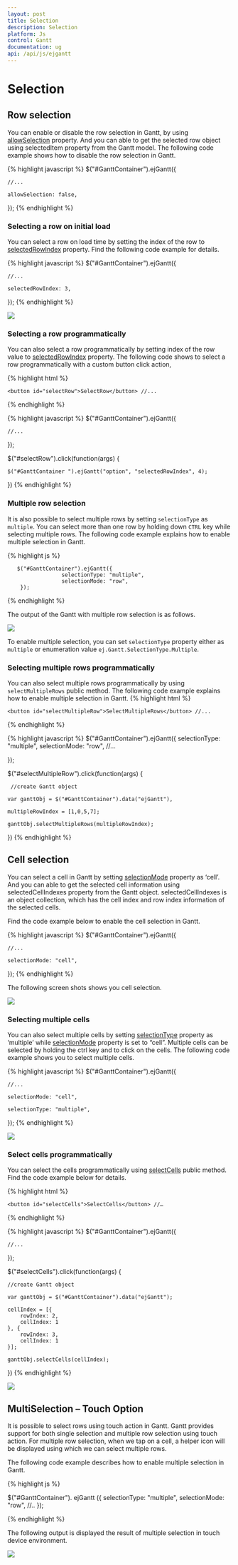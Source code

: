 ```yaml
---
layout: post
title: Selection
description: Selection
platform: Js
control: Gantt
documentation: ug
api: /api/js/ejgantt
---
```

# Selection

## Row selection

You can enable or disable the row selection in Gantt, by using [allowSelection](/api/js/ejgantt#members:allowselection) property. And you can able to get the selected row object using selectedItem property from the Gantt model. The following code example shows how to disable the row selection in Gantt.

{% highlight javascript %}
$("#GanttContainer").ejGantt({

    //...

    allowSelection: false,

});
{% endhighlight %}

### Selecting a row on initial load

You can select a row on load time by setting the index of the row to [selectedRowIndex](/api/js/ejgantt#members:selectedrowindex) property. Find the following code example for details.

{% highlight javascript %}
$("#GanttContainer").ejGantt({

    //...

    selectedRowIndex: 3,

});
{% endhighlight %}

![](/js/Gantt/Selection_images/Selection_img1.png)

### Selecting a row programmatically 

You can also select a row programmatically by setting index of the row value to [selectedRowIndex](/api/js/ejgantt#members:selectedrowindex) property. The following code shows to select a row programmatically with a custom button click action,

{% highlight html %}
<body>

    <button id="selectRow">SelectRow</button> //...

</body>
{% endhighlight %}

{% highlight javascript %}
$("#GanttContainer").ejGantt({

    //...

});

$("#selectRow").click(function(args) {

    $("#GanttContainer ").ejGantt("option", "selectedRowIndex", 4);

})
{% endhighlight %}

### Multiple row selection

It is also possible to select multiple rows by setting `selectionType` as `multiple`. You can select more than one row by holding down `CTRL` key while selecting multiple rows.
The following code example explains how to enable multiple selection in Gantt.

{% highlight js %}

       $("#GanttContainer").ejGantt({            
                     selectionType: "multiple",
                     selectionMode: "row",					 
        });

{% endhighlight %}

The output of the Gantt with multiple row selection is as follows.

![](/js/Gantt/Selection_images/Selection_img5.png)

To enable multiple selection, you can set `selectionType` property either as `multiple` or enumeration value `ej.Gantt.SelectionType.Multiple`.

### Selecting multiple rows programmatically 

You can also select multiple rows programmatically  by using `selectMultipleRows` public method. The following code example explains how to enable multiple selection in Gantt.
{% highlight html %}
<body>

    <button id="selectMultipleRow">SelectMultipleRows</button> //...

</body>
{% endhighlight %}

{% highlight javascript %}
$("#GanttContainer").ejGantt({
        selectionType: "multiple",
        selectionMode: "row",
    //...

});

$("#selectMultipleRow").click(function(args) {

     //create Gantt object

    var ganttObj = $("#GanttContainer").data("ejGantt"),

    multipleRowIndex = [1,0,5,7];     

    ganttObj.selectMultipleRows(multipleRowIndex);

})
{% endhighlight %}

## Cell selection

You can select a cell in Gantt by setting [selectionMode](/api/js/ejgantt#members:selectionmode) property as ‘cell’. And you can able to get the selected cell information using selectedCellIndexes property from the Gantt object. selectedCellIndexes is an object collection, which has the cell index and row index information of the selected cells.

Find the code example below to enable the cell selection in Gantt. 

{% highlight javascript %}
$("#GanttContainer").ejGantt({

    //...

    selectionMode: "cell",

});
{% endhighlight %}

The following screen shots shows you cell selection.

![](/js/Gantt/Selection_images/Selection_img2.png)

### Selecting multiple cells

You can also select multiple cells by setting [selectionType](/api/js/ejgantt#members:selectiontype) property as ‘multiple’ while [selectionMode](/api/js/ejgantt#members:selectionmode) property is set to “cell”. Multiple cells can be selected by holding the ctrl key and to click on the cells. The following code example shows you to select multiple cells.

{% highlight javascript %}
$("#GanttContainer").ejGantt({

    //...

    selectionMode: "cell",

    selectionType: "multiple",

});
{% endhighlight %}

![](/js/Gantt/Selection_images/Selection_img3.png)

### Select cells programmatically 

You can select the cells programmatically using [selectCells](/api/js/ejgantt#methods:selectcells) public method. Find the code example below for details.

{% highlight html %}
<body>

    <button id="selectCells">SelectCells</button> //…

</body>
{% endhighlight %}

{% highlight javascript %}
$("#GanttContainer").ejGantt({

    //...

});

$("#selectCells").click(function(args) {

    //create Gantt object

    var ganttObj = $("#GanttContainer").data("ejGantt");

    cellIndex = [{
        rowIndex: 2,
        cellIndex: 1
    }, {
        rowIndex: 3,
        cellIndex: 1
    }];

    ganttObj.selectCells(cellIndex);

})
{% endhighlight %}

![](/js/Gantt/Selection_images/Selection_img4.png)

## MultiSelection – Touch Option

It is possible to select rows using touch action in Gantt. Gantt provides support for both single selection and multiple row selection using touch action. For multiple row selection, when we tap on a cell, a helper icon will be displayed using which we can select multiple rows.

The following code example describes how to enable multiple selection in Gantt.

{% highlight js %}

$("#GanttContainer"). ejGantt ({
      selectionType: "multiple",
      selectionMode: "row",
   //..
});
           
{% endhighlight %}

The following output is displayed the result of multiple selection in touch device environment.

![](/js/Gantt/Selection_images/Selection_img6.png)